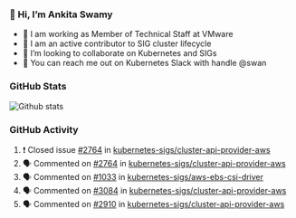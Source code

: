 ### 👋 Hi, I’m Ankita Swamy 

- 💼 I am working as Member of Technical Staff at VMware
- 👀 I am an active contributor to SIG cluster lifecycle 
- 💞️ I’m looking to collaborate on Kubernetes and SIGs
- 💬 You can reach me out on Kubernetes Slack with handle @swan

### GitHub Stats
![Github stats](https://github-readme-stats.vercel.app/api?username=Ankitasw&count_private=true&show_icons=true&theme=tokyonight)

### GitHub Activity 
<!--START_SECTION:activity-->
1. ❗️ Closed issue [#2764](https://github.com/kubernetes-sigs/cluster-api-provider-aws/issues/2764) in [kubernetes-sigs/cluster-api-provider-aws](https://github.com/kubernetes-sigs/cluster-api-provider-aws)
2. 🗣 Commented on [#2764](https://github.com/kubernetes-sigs/cluster-api-provider-aws/issues/2764) in [kubernetes-sigs/cluster-api-provider-aws](https://github.com/kubernetes-sigs/cluster-api-provider-aws)
3. 🗣 Commented on [#1033](https://github.com/kubernetes-sigs/aws-ebs-csi-driver/issues/1033) in [kubernetes-sigs/aws-ebs-csi-driver](https://github.com/kubernetes-sigs/aws-ebs-csi-driver)
4. 🗣 Commented on [#3084](https://github.com/kubernetes-sigs/cluster-api-provider-aws/issues/3084) in [kubernetes-sigs/cluster-api-provider-aws](https://github.com/kubernetes-sigs/cluster-api-provider-aws)
5. 🗣 Commented on [#2910](https://github.com/kubernetes-sigs/cluster-api-provider-aws/issues/2910) in [kubernetes-sigs/cluster-api-provider-aws](https://github.com/kubernetes-sigs/cluster-api-provider-aws)
<!--END_SECTION:activity-->
